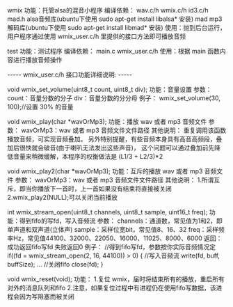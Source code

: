 
wmix
功能：托管alsa的混音小程序
编译依赖：
  wav.c/h
  wmix.c/h
  id3.c/h
  mad.h 
  alsa音频库(ubuntu下使用 sudo apt-get install libalsa* 安装)
  mad mp3解码库(ubuntu下使用 sudo apt-get install libmad* 安装)
使用：抛到后台运行，用户程序通过使用 wmix_user.c/h 里提供的接口方法即可播放音频


test
功能：测试程序
编译依赖：
  main.c
  wmix_user.c/h
使用：根据 main 函数内容进行播放音频操作


----- wmix_user.c/h 接口功能详细说明: -----


void wmix_set_volume(uint8_t count, uint8_t div);
功能：音量设置
参数：
  count：音量分数的分子
  div：音量分数的分分母
例子：
  wmix_set_volume(30, 100);//设置 30% 的音量


void wmix_play(char *wavOrMp3);
功能：播放 wav 或者 mp3 音频文件
参数：
  wavOrMp3：wav 或者 mp3 音频文件文件路径
其他说明：
  重复调用该函数播放音频，可实现音频叠加。
  另外特别提醒，有些音频本身具有高音高频段，叠加后很快就会破音(由于喇叭无法发出这些声音)，
  这个问题可以通过叠加前先降低音量来稍微缓解，本程序的权衡做法是 (L1/3 + L2/3)*2


void wmix_play2(char *wavOrMp3);
功能：互斥的播放 wav 或者 mp3 音频文件
参数：
  wavOrMp3：wav 或者 mp3 音频文件文件路径
其他说明：
  1.所谓互斥，即当你播放下一首时，上一首如果没有结束将直接被关闭
  2.wmix_play2(NULL);可以关闭当前播放


int wmix_stream_open(uint8_t channels, uint8_t sample, uint16_t freq);
功能：得到fifo的写fd，写入音频流
参数：
  channels：通道数，常见值为1和2，即单声道和双声道(立体声)
  sample：采样位宽bit，常见值8、16、32
  freq：采样频率Hz，常见值44100、32000、22050、16000、11025、8000、6000
返回：
  成功返回fifo写fd
  失败返回0
例子：
  //得到fifo写fd，参数按你实际音频情况定
  if((fd = wmix_stream_open(2, 16, 44100)) > 0)
  {
    //写入音频流
    write(fd, buff, buffSize);
    ...
    //关闭fifo
    close(fd);
  }


void wmix_reset(void);
功能：
  1.复位 wmix，届时将结束所有的播放，重启所有对外的消息队列和fifo
  2.注意，如果复位过程中有进程仍在使用fifo写数据，该进程会因为写阻塞而被关闭


